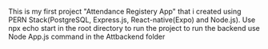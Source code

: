 This is my first project "Attendance Registery App" that i created using PERN Stack(PostgreSQL, Express.js, React-native(Expo) and Node.js).
Use npx echo start in the root directory to run the project
to run the backend use Node App.js command in the Attbackend folder
